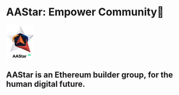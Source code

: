 # AAStar: Empower Community🍄
<img src="https://raw.githubusercontent.com/jhfnetboy/MarkDownImg/main/img/202505031325963.png" width="15%"/>
<h2>AAStar is an Ethereum builder group, for the human digital future.</h2>
